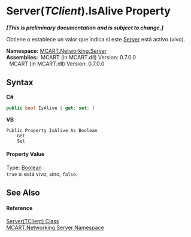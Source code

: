 # Server(*TClient*).IsAlive Property 
 _**\[This is preliminary documentation and is subject to change.\]**_

Obtiene o establece un valor que indica si este <a href="8f0abbb9-30f1-51e7-c621-083dece5bf99">Server</a> está activo (vivo).

**Namespace:**&nbsp;<a href="720af18e-2a17-584a-1ca8-e0e39906cbff">MCART.Networking.Server</a><br />**Assemblies:**&nbsp;&nbsp;MCART (in MCART.dll) Version: 0.7.0.0<br />&nbsp;&nbsp;MCART (in MCART.dll) Version: 0.7.0.0<br />

## Syntax

**C#**<br />
``` C#
public bool IsAlive { get; set; }
```

**VB**<br />
``` VB
Public Property IsAlive As Boolean
	Get
	Set
```


#### Property Value
Type: <a href="http://msdn2.microsoft.com/es-es/library/a28wyd50" target="_blank">Boolean</a><br />`true` si está vivo; sino, `false`.

## See Also


#### Reference
<a href="6fa3083a-c860-4cc8-7bad-c8d06352c50b">Server(TClient) Class</a><br /><a href="720af18e-2a17-584a-1ca8-e0e39906cbff">MCART.Networking.Server Namespace</a><br />